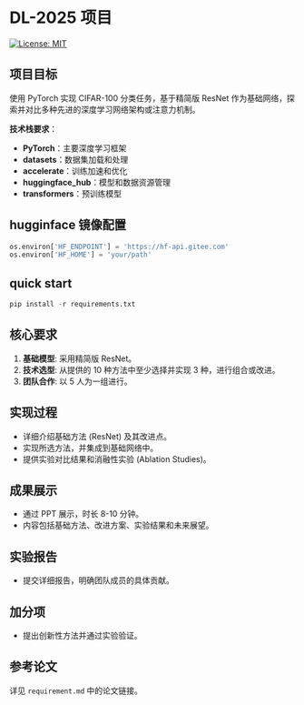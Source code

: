 # DL-2025 项目

[![License: MIT](https://img.shields.io/badge/License-MIT-yellow.svg)](https://opensource.org/licenses/MIT)

## 项目目标

使用 PyTorch 实现 CIFAR-100 分类任务，基于精简版 ResNet 作为基础网络，探索并对比多种先进的深度学习网络架构或注意力机制。

**技术栈要求**：
- **PyTorch**：主要深度学习框架
- **datasets**：数据集加载和处理
- **accelerate**：训练加速和优化
- **huggingface_hub**：模型和数据资源管理
- **transformers**：预训练模型
  
## hugginface 镜像配置

```python
os.environ['HF_ENDPOINT'] = 'https://hf-api.gitee.com'
os.environ['HF_HOME'] = 'your/path'
```

## quick start

```python
pip install -r requirements.txt
```

## 核心要求

1. **基础模型**: 采用精简版 ResNet。
2. **技术选型**: 从提供的 10 种方法中至少选择并实现 3 种，进行组合或改进。
3. **团队合作**: 以 5 人为一组进行。

## 实现过程

- 详细介绍基础方法 (ResNet) 及其改进点。
- 实现所选方法，并集成到基础网络中。
- 提供实验对比结果和消融性实验 (Ablation Studies)。

## 成果展示

- 通过 PPT 展示，时长 8-10 分钟。
- 内容包括基础方法、改进方案、实验结果和未来展望。

## 实验报告

- 提交详细报告，明确团队成员的具体贡献。

## 加分项

- 提出创新性方法并通过实验验证。

## 参考论文

详见 `requirement.md` 中的论文链接。